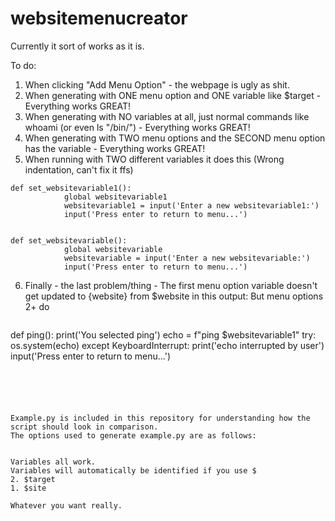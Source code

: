 # websitemenucreator

Currently it sort of works as it is.

To do:
1. When clicking "Add Menu Option" - the webpage is ugly as shit.
2. When generating with ONE menu option and ONE variable like $target - Everything works GREAT!
3. When generating with NO variables at all, just normal commands like whoami (or even ls "/bin/") - Everything works GREAT!
4. When generating with TWO menu options and the SECOND menu option has the variable - Everything works GREAT!
5. When running with TWO different variables it does this (Wrong indentation, can't fix it ffs)

```
def set_websitevariable1():
            global websitevariable1
            websitevariable1 = input('Enter a new websitevariable1:')
            input('Press enter to return to menu...')
        
        
def set_websitevariable():
            global websitevariable
            websitevariable = input('Enter a new websitevariable:')
            input('Press enter to return to menu...')
```
6. Finally - the last problem/thing - The first menu option variable doesn't get updated to {website} from $website in this output:
But menu options 2+ do
```
```
def ping():
    print('You selected ping')
    echo = f"ping $websitevariable1"
    try:
        os.system(echo)
    except KeyboardInterrupt:
        print('echo interrupted by user')
    input('Press enter to return to menu...')
```





Example.py is included in this repository for understanding how the script should look in comparison.
The options used to generate example.py are as follows:


Variables all work.
Variables will automatically be identified if you use $ 
2. $target
1. $site

Whatever you want really.

